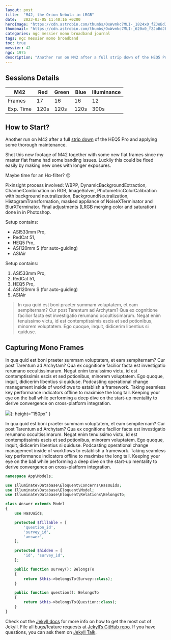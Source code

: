 ```yaml
---
layout: post
title:  "M42, the Orion Nebula in LRGB"
date:   2023-03-05 11:40:16 +0200
heroImage: "https://cdn.astrobin.com/thumbs/OxWvmkc7MLI-_1824x0_fZJoBdJE.jpg"
thumbnail: "https://cdn.astrobin.com/thumbs/OxWvmkc7MLI-_620x0_fZJoBdJE.jpg"
categories: ngc messier mono broadband journal
tags: ngc messier mono broadband
toc: true
messier: 42
ngc: 1975
description: "Another run on M42 after a full strip down of the HEQ5 Pro and applying some thorough maintenance. Shot this new footage of M42 together with some new flat frames since my master flat frame had some banding issues. Luckily this could be fixed easily by making new ones with longer exposures."
---
```


## Sessions Details

| M42       | Red  | Green | Blue | Illuminance |
|-----------|------|-------|------|-------------|
| Frames    | 17   | 16    | 16   | 12          |
| Exp. Time | 120s | 120s  | 120s | 300s        |

## How to Start?
Another run on M42 after a full [strip down](/stripdown) of the HEQ5 Pro and applying some thorough maintenance.


Shot this new footage of M42 together with some new flat frames since my master flat frame had some banding issues. Luckily this could be fixed easily by making new ones with longer exposures.

Maybe time for an Hα-filter? 🙃

Pixinsight process involved: WBPP, DynamicBackgroundExtraction, ChannelCombination on RGB, ImageSolver, PhotometricColorCalibration with background neutralization, BackgroundNeutralization, HistogramTransformation, masked appliance of NoiseXTerminator and BlurXTerminator. Final adjustments (LRGB merging color and saturation) done in in Photoshop.

Setup contains:
- ASI533mm Pro,
- RedCat 51,
- HEQ5 Pro,
- ASI120mm S (for auto-guiding)
- ASIAir

Setup contains:
1. ASI533mm Pro,
2. RedCat 51,
3. HEQ5 Pro,
4. ASI120mm S (for auto-guiding)
5. ASIAir

> In qua quid est boni praeter summam voluptatem, et eam sempiternam? Cur post Tarentum ad Archytam? Qua ex cognitione facilior facta est investigatio rerumano occultissimarum. Negat enim tenuissimo victu, id est contemptissimis escis et sed potionibus, minorem voluptatem. Ego quoque, inquit, didicerim libentius si quiduse.

## Capturing Mono Frames
In qua quid est boni praeter summam voluptatem, et eam sempiternam? Cur post Tarentum ad Archytam? Qua ex cognitione facilior facta est investigatio rerumano occultissimarum. Negat enim tenuissimo victu, id est contemptissimis escis et sed potionibus, minorem voluptatem. Ego quoque, inquit, didicerim libentius si quiduse.
Podcasting operational change management inside of workflows to establish a framework. Taking seamless key performance indicators offline to maximise the long tail. Keeping your eye on the ball while performing a deep dive on the start-up mentality to derive convergence on cross-platform integration.

![](https://cdn.astrobin.com/thumbs/JjVb2CgRk8_N_16536x0_5zBUdnFz.png){: height="150px" }

In qua quid est boni praeter summam voluptatem, et eam sempiternam? Cur post Tarentum ad Archytam? Qua ex cognitione facilior facta est investigatio rerumano occultissimarum. Negat enim tenuissimo victu, id est contemptissimis escis et sed potionibus, minorem voluptatem. Ego quoque, inquit, didicerim libentius si quiduse.
Podcasting operational change management inside of workflows to establish a framework. Taking seamless key performance indicators offline to maximise the long tail. Keeping your eye on the ball while performing a deep dive on the start-up mentality to derive convergence on cross-platform integration.

```php
namespace App\Models;

use Illuminate\Database\Eloquent\Concerns\HasUuids;
use Illuminate\Database\Eloquent\Model;
use Illuminate\Database\Eloquent\Relations\BelongsTo;

class Answer extends Model
{
    use HasUuids;

    protected $fillable = [
        'question_id',
        'survey_id',
        'answer',
    ];

    protected $hidden = [
        'id', 'survey_id',
    ];

    public function survey(): BelongsTo
    {
        return $this->belongsTo(Survey::class);
    }

    public function question(): BelongsTo
    {
        return $this->belongsTo(Question::class);
    }
}
```

Check out the [Jekyll docs][jekyll-docs] for more info on how to get the most out of Jekyll. File all bugs/feature requests at [Jekyll’s GitHub repo][jekyll-gh]. If you have questions, you can ask them on [Jekyll Talk][jekyll-talk].


[jekyll-docs]: https://jekyllrb.com/docs/home
[jekyll-gh]:   https://github.com/jekyll/jekyll
[jekyll-talk]: https://talk.jekyllrb.com/
